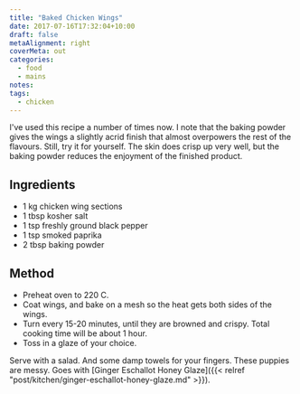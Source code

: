 ```yaml
---
title: "Baked Chicken Wings"
date: 2017-07-16T17:32:04+10:00
draft: false
metaAlignment: right
coverMeta: out
categories: 
  - food
  - mains
notes: 
tags: 
  - chicken
---
```


I've used this recipe a number of times now. I note that the baking powder gives the wings a slightly acrid finish that almost overpowers the rest of the flavours. Still, try it for yourself. The skin does crisp up very well, but the baking powder reduces the enjoyment of the finished product.
<!--more-->

## Ingredients
  - 1 kg chicken wing sections
  - 1 tbsp kosher salt
  - 1 tsp freshly ground black pepper
  - 1 tsp smoked paprika
  - 2 tbsp baking powder

## Method 

  - Preheat oven to 220 C.
  - Coat wings, and bake on a mesh so the heat gets both sides of the wings.
  - Turn every 15-20 minutes, until they are browned and crispy. Total cooking time will be about 1 hour.
  - Toss in a glaze of your choice.

Serve with a salad. And some damp towels for your fingers. These puppies are messy. Goes with [Ginger Eschallot Honey Glaze]({{< relref "post/kitchen/ginger-eschallot-honey-glaze.md" >}}).
